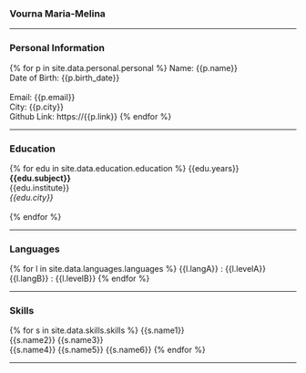 ### Vourna Maria-Melina
_______________________ 

### Personal Information

{% for p in site.data.personal.personal %} 
Name: {{p.name}} <br>
Date of Birth: {{p.birth_date}} <br>  
Email: {{p.email}} <br>
City: {{p.city}} <br>
Github Link: https://{{p.link}} 
{% endfor %}
 
_______________________

### Education

{% for edu in site.data.education.education %}
{{edu.years}}<br>
__{{edu.subject}}__ <br>
{{edu.institute}} <br> 
*{{edu.city}}* <br> <br>
{% endfor %}

_______________________

### Languages

{% for l in site.data.languages.languages %}
{{l.langA}} :  {{l.levelA}}  
{{l.langB}} :  {{l.levelB}}
{% endfor %}

_______________________

### Skills

{% for s in site.data.skills.skills %}
{{s.name1}}  
{{s.name2}}
{{s.name3}}  
{{s.name4}}
{{s.name5}} 
{{s.name6}}
{% endfor %}

_______________________
